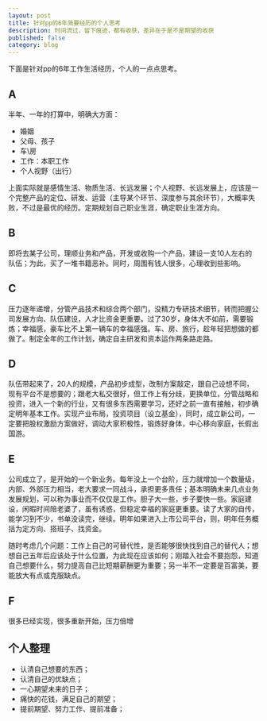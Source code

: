 ```yaml
---
layout: post
title: 针对pp的6年简要经历的个人思考
description: 时间流过，留下痕迹，都有收获，差异在于是不是期望的收获
published: false
category: blog
---
```


下面是针对pp的6年工作生活经历，个人的一点点思考。

## A

半年、一年的打算中，明确大方面：

* 婚姻
* 父母、孩子
* 车\房
* 工作：本职工作
* 个人视野（出行）

上面实际就是感情生活、物质生活、长远发展；个人视野、长远发展上，应该是一个完整产品的定位、研发、运营（主导某个环节、深度参与其余环节），大概率失败，不过是最优的经历。定期规划自己职业生涯，确定职业生涯方向。

## B

即将去某子公司，理顺业务和产品，开发或收购一个产品，建设一支10人左右的队伍；为此，买了一堆书籍恶补。同时，周围有钱人很多，心理收到些影响。

## C

压力逐年递增，分管产品技术和综合两个部门，没精力专研技术细节，转而把握公司发展方向、队伍建设，人才比资金更重要。过了30岁，身体大不如前，需要锻炼；幸福感，豪车比不上第一辆车的幸福感强。车、房、旅行，趁年轻把想做的都做了。制定全年的工作计划，确定自主研发和资本运作两条路走路。

## D

队伍带起来了，20人的规模，产品初步成型，改制方案敲定，跟自己设想不同，现有平台不是想要的；跟老大私交很好，但工作上有分歧，更换单位，分管战略和投资，进入一个新的行业，又有很多东西需要学习，还好之前一直有接触，初步确定明年基本工作。实现产业布局，投资项目（设立基金），同时，成立新公司，一定要把股权激励方案做好，调动大家积极性，锻炼好身体，中心移向家庭，长假出国游。

## E

公司成立了，是开始的一个新业务。每年没上一个台阶，压力就增加一个数量级，内部、外部压力相当，老大要求一同战斗，承担更多责任；基本明确未来几点业务发展规划，可以称为事业而不仅仅是工作。胆子大一些，步子要快一些。家庭建设，闲暇时间陪老婆了，虽有诱惑，但稳定幸福的家庭更重要。读了大家的自传，能学习到不少，书单没读完，继续。明年如果进入上市公司平台，则，明年任务概括为定方向、搭班子、找资金。

随时考虑几个问题：工作上自己的可替代性，是否能够很快找到自己的替代人；想想自己五年后应该处于什么位置，为此现在应该如何；刚踏入社会不要抱怨，知道自己想要什么，努力提高自己比短期薪酬更为重要；另一半不一定要是百富美，要能放大有点或克服缺点。


## F

很多已经实现，很多重新开始，压力倍增



## 个人整理

* 认清自己想要的东西；
* 认清自己的优缺点；
* 一心期望未来的日子；
* 痛快的花钱，满足自己的期望；
* 提前期望、努力工作、提前准备；








[NingG]:    http://ningg.github.com  "NingG"
[pp]:		http://bbs.byr.cn/#!article/WorkLife/979471